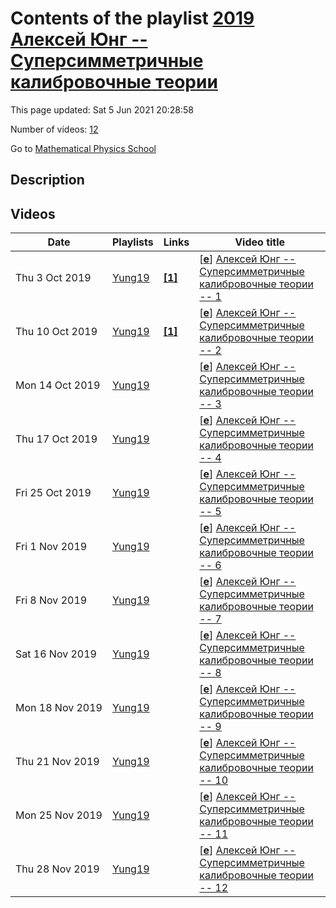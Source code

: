 # Contents of the playlist [2019 Алексей Юнг -- Суперсимметричные калибровочные теории](https://www.youtube.com/playlist?list=PLLGkFbxve671KnoxbIn8FfXG1nyZDzY3x)

This page updated: Sat 5 Jun 2021 20:28:58

Number of videos: [12](#videos)

Go to [Mathematical Physics School](../README.md)

## Description



## Videos

|Date|Playlists|Links|Video title|
|---|---|---|---|
| Thu&nbsp;3&nbsp;Oct&nbsp;2019 | [Yung19](../playlists/Yung19 "2019 Алексей Юнг -- Суперсимметричные калибровочные теории") | [**[1]**](https://crei.skoltech.ru/cas/education/mscprog/schedule_msc_f19/) | [[**e**](https://studio.youtube.com/video/kk8XoUHKMyY/edit "Edit")] [Алексей Юнг -- Суперсимметричные калибровочные теории -- 1](https://www.youtube.com/watch?v=kk8XoUHKMyY&list=PLLGkFbxve671KnoxbIn8FfXG1nyZDzY3x "Звук есть только первые 40 минут.&#013;&#013;Лекции проходят в Сколтехе по четвергам в 15:00: https://crei.skoltech.ru/cas/education/mscprog/schedule_msc_f19/") |
| Thu&nbsp;10&nbsp;Oct&nbsp;2019 | [Yung19](../playlists/Yung19 "2019 Алексей Юнг -- Суперсимметричные калибровочные теории") | [**[1]**](https://crei.skoltech.ru/cas/education/mscprog/schedule_msc_f19/) | [[**e**](https://studio.youtube.com/video/_IXYM4GOCBA/edit "Edit")] [Алексей Юнг -- Суперсимметричные калибровочные теории -- 2](https://www.youtube.com/watch?v=_IXYM4GOCBA&list=PLLGkFbxve671KnoxbIn8FfXG1nyZDzY3x "Лекции проходят в Сколтехе по четвергам в 15:00: https://crei.skoltech.ru/cas/education/mscprog/schedule_msc_f19/") |
| Mon&nbsp;14&nbsp;Oct&nbsp;2019 | [Yung19](../playlists/Yung19 "2019 Алексей Юнг -- Суперсимметричные калибровочные теории") |  | [[**e**](https://studio.youtube.com/video/7iHKydt1cDU/edit "Edit")] [Алексей Юнг -- Суперсимметричные калибровочные теории -- 3](https://www.youtube.com/watch?v=7iHKydt1cDU&list=PLLGkFbxve671KnoxbIn8FfXG1nyZDzY3x) |
| Thu&nbsp;17&nbsp;Oct&nbsp;2019 | [Yung19](../playlists/Yung19 "2019 Алексей Юнг -- Суперсимметричные калибровочные теории") |  | [[**e**](https://studio.youtube.com/video/Pm1ZQMccZEg/edit "Edit")] [Алексей Юнг -- Суперсимметричные калибровочные теории -- 4](https://www.youtube.com/watch?v=Pm1ZQMccZEg&list=PLLGkFbxve671KnoxbIn8FfXG1nyZDzY3x) |
| Fri&nbsp;25&nbsp;Oct&nbsp;2019 | [Yung19](../playlists/Yung19 "2019 Алексей Юнг -- Суперсимметричные калибровочные теории") |  | [[**e**](https://studio.youtube.com/video/f2QqCnVGBAs/edit "Edit")] [Алексей Юнг -- Суперсимметричные калибровочные теории -- 5](https://www.youtube.com/watch?v=f2QqCnVGBAs&list=PLLGkFbxve671KnoxbIn8FfXG1nyZDzY3x) |
| Fri&nbsp;1&nbsp;Nov&nbsp;2019 | [Yung19](../playlists/Yung19 "2019 Алексей Юнг -- Суперсимметричные калибровочные теории") |  | [[**e**](https://studio.youtube.com/video/9zg9gpiieO8/edit "Edit")] [Алексей Юнг -- Суперсимметричные калибровочные теории -- 6](https://www.youtube.com/watch?v=9zg9gpiieO8&list=PLLGkFbxve671KnoxbIn8FfXG1nyZDzY3x) |
| Fri&nbsp;8&nbsp;Nov&nbsp;2019 | [Yung19](../playlists/Yung19 "2019 Алексей Юнг -- Суперсимметричные калибровочные теории") |  | [[**e**](https://studio.youtube.com/video/rxcTnObH6Xk/edit "Edit")] [Алексей Юнг -- Суперсимметричные калибровочные теории -- 7](https://www.youtube.com/watch?v=rxcTnObH6Xk&list=PLLGkFbxve671KnoxbIn8FfXG1nyZDzY3x) |
| Sat&nbsp;16&nbsp;Nov&nbsp;2019 | [Yung19](../playlists/Yung19 "2019 Алексей Юнг -- Суперсимметричные калибровочные теории") |  | [[**e**](https://studio.youtube.com/video/jaYCiBirmS8/edit "Edit")] [Алексей Юнг -- Суперсимметричные калибровочные теории -- 8](https://www.youtube.com/watch?v=jaYCiBirmS8&list=PLLGkFbxve671KnoxbIn8FfXG1nyZDzY3x) |
| Mon&nbsp;18&nbsp;Nov&nbsp;2019 | [Yung19](../playlists/Yung19 "2019 Алексей Юнг -- Суперсимметричные калибровочные теории") |  | [[**e**](https://studio.youtube.com/video/8reByp0LpbU/edit "Edit")] [Алексей Юнг -- Суперсимметричные калибровочные теории -- 9](https://www.youtube.com/watch?v=8reByp0LpbU&list=PLLGkFbxve671KnoxbIn8FfXG1nyZDzY3x) |
| Thu&nbsp;21&nbsp;Nov&nbsp;2019 | [Yung19](../playlists/Yung19 "2019 Алексей Юнг -- Суперсимметричные калибровочные теории") |  | [[**e**](https://studio.youtube.com/video/yEZKIgeIL-A/edit "Edit")] [Алексей Юнг -- Суперсимметричные калибровочные теории -- 10](https://www.youtube.com/watch?v=yEZKIgeIL-A&list=PLLGkFbxve671KnoxbIn8FfXG1nyZDzY3x) |
| Mon&nbsp;25&nbsp;Nov&nbsp;2019 | [Yung19](../playlists/Yung19 "2019 Алексей Юнг -- Суперсимметричные калибровочные теории") |  | [[**e**](https://studio.youtube.com/video/Vgqx1DyiYWY/edit "Edit")] [Алексей Юнг -- Суперсимметричные калибровочные теории -- 11](https://www.youtube.com/watch?v=Vgqx1DyiYWY&list=PLLGkFbxve671KnoxbIn8FfXG1nyZDzY3x) |
| Thu&nbsp;28&nbsp;Nov&nbsp;2019 | [Yung19](../playlists/Yung19 "2019 Алексей Юнг -- Суперсимметричные калибровочные теории") |  | [[**e**](https://studio.youtube.com/video/v7pX0M0g7xE/edit "Edit")] [Алексей Юнг -- Суперсимметричные калибровочные теории -- 12](https://www.youtube.com/watch?v=v7pX0M0g7xE&list=PLLGkFbxve671KnoxbIn8FfXG1nyZDzY3x) |
